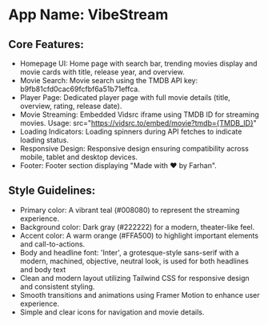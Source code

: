 # **App Name**: VibeStream

## Core Features:

- Homepage UI: Home page with search bar, trending movies display and movie cards with title, release year, and overview.
- Movie Search: Movie search using the TMDB API key: b9fb81cfd0cac69fcfbf6a51b71effca.
- Player Page: Dedicated player page with full movie details (title, overview, rating, release date).
- Movie Streaming: Embedded Vidsrc iframe using TMDB ID for streaming movies. Usage: src="https://vidsrc.to/embed/movie?tmdb={TMDB_ID}"
- Loading Indicators: Loading spinners during API fetches to indicate loading status.
- Responsive Design: Responsive design ensuring compatibility across mobile, tablet and desktop devices.
- Footer: Footer section displaying "Made with ❤️ by Farhan".

## Style Guidelines:

- Primary color: A vibrant teal (#008080) to represent the streaming experience.
- Background color: Dark gray (#222222) for a modern, theater-like feel.
- Accent color: A warm orange (#FFA500) to highlight important elements and call-to-actions.
- Body and headline font: 'Inter', a grotesque-style sans-serif with a modern, machined, objective, neutral look, is used for both headlines and body text
- Clean and modern layout utilizing Tailwind CSS for responsive design and consistent styling.
- Smooth transitions and animations using Framer Motion to enhance user experience.
- Simple and clear icons for navigation and movie details.